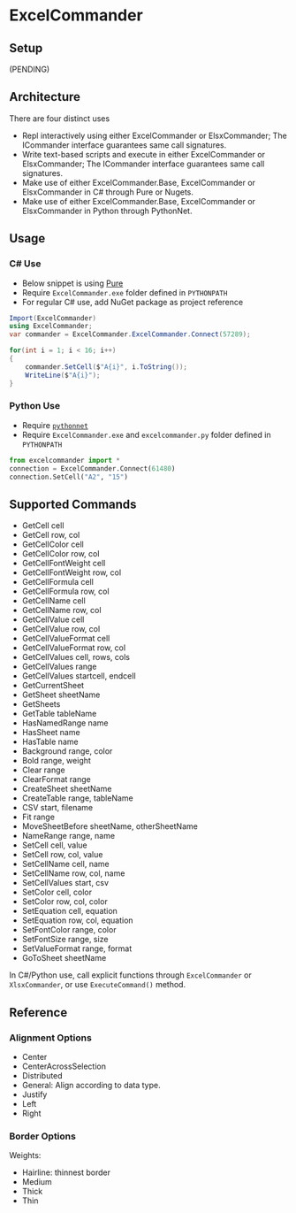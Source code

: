 # ExcelCommander

## Setup

(PENDING)

## Architecture

There are four distinct uses

* Repl interactively using either ExcelCommander or ElsxCommander; The ICommander interface guarantees same call signatures.
* Write text-based scripts and execute in either ExcelCommander or ElsxCommander; The ICommander interface guarantees same call signatures.
* Make use of either ExcelCommander.Base, ExcelCommander or ElsxCommander in C# through Pure or Nugets.
* Make use of either ExcelCommander.Base, ExcelCommander or ElsxCommander in Python through PythonNet.

## Usage

### C# Use

* Below snippet is using [Pure](https://github.com/Pure-the-Language/Pure)
* Require `ExcelCommander.exe` folder defined in `PYTHONPATH`
* For regular C# use, add NuGet package as project reference

```C#
Import(ExcelCommander)
using ExcelCommander;
var commander = ExcelCommander.ExcelCommander.Connect(57289);

for(int i = 1; i < 16; i++)
{
	commander.SetCell($"A{i}", i.ToString());
	WriteLine($"A{i}");
}
```

### Python Use

* Require [`pythonnet`](https://pypi.org/project/pythonnet/)
* Require `ExcelCommander.exe` and `excelcommander.py` folder defined in `PYTHONPATH`

```Python
from excelcommander import *
connection = ExcelCommander.Connect(61480)
connection.SetCell("A2", "15")
```

## Supported Commands

* GetCell cell
* GetCell row, col
* GetCellColor cell
* GetCellColor row, col
* GetCellFontWeight cell
* GetCellFontWeight row, col
* GetCellFormula cell
* GetCellFormula row, col
* GetCellName cell
* GetCellName row, col
* GetCellValue cell
* GetCellValue row, col
* GetCellValueFormat cell
* GetCellValueFormat row, col
* GetCellValues cell, rows, cols
* GetCellValues range
* GetCellValues startcell, endcell
* GetCurrentSheet 
* GetSheet sheetName
* GetSheets 
* GetTable tableName
* HasNamedRange name
* HasSheet name
* HasTable name
* Background range, color
* Bold range, weight
* Clear range
* ClearFormat range
* CreateSheet sheetName
* CreateTable range, tableName
* CSV start, filename
* Fit range
* MoveSheetBefore sheetName, otherSheetName
* NameRange range, name
* SetCell cell, value
* SetCell row, col, value
* SetCellName cell, name
* SetCellName row, col, name
* SetCellValues start, csv
* SetColor cell, color
* SetColor row, col, color
* SetEquation cell, equation
* SetEquation row, col, equation
* SetFontColor range, color
* SetFontSize range, size
* SetValueFormat range, format
* GoToSheet sheetName

In C#/Python use, call explicit functions through `ExcelCommander` or `XlsxCommander`, or use `ExecuteCommand()` method.

## Reference

### Alignment Options

* Center
* CenterAcrossSelection
* Distributed
* General: Align according to data type.
* Justify
* Left
* Right

### Border Options

Weights:

* Hairline: thinnest border
* Medium
* Thick
* Thin